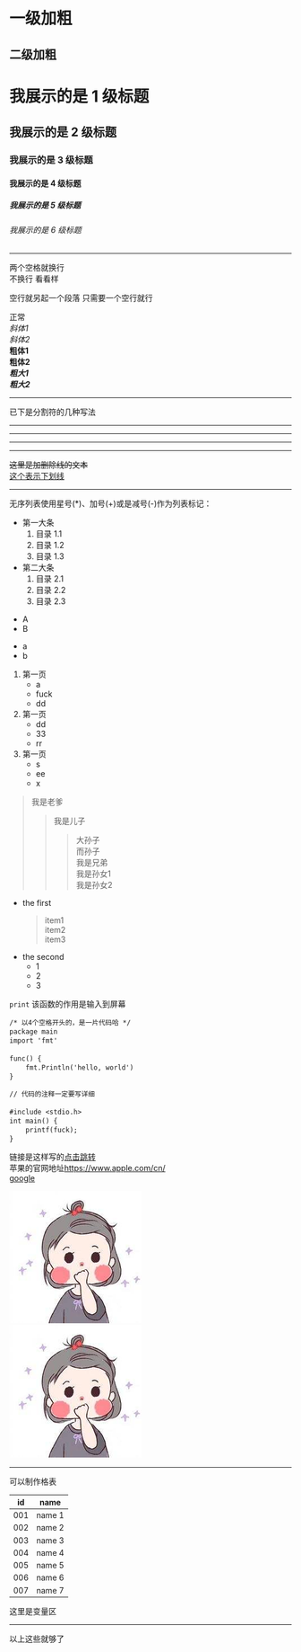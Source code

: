 一级加粗
=================

二级加粗
-----------------

# 我展示的是 1 级标题
## 我展示的是 2 级标题
### 我展示的是 3 级标题
#### 我展示的是 4 级标题
##### 我展示的是 5 级标题
###### 我展示的是 6 级标题

---
两个空格就换行  
不换行
看看样

空行就另起一个段落
只需要一个空行就行

正常  
*斜体1*  
_斜体2_  
**粗体1**  
__粗体2__  
***粗大1***  
___粗大2___  

---
已下是分割符的几种写法
***
---
* * * *
- - - -

~~这里是加删除线的文本~~  
<u> 这个表示下划线 </u>  

-----
无序列表使用星号(*)、加号(+)或是减号(-)作为列表标记：

* 第一大条
    1. 目录 1.1
    2. 目录 1.2
    3. 目录 1.3
* 第二大条
    1. 目录 2.1
    2. 目录 2.2
    3. 目录 2.3 

+ A
+ B
- a
- b


1. 第一页
    * a
    * fuck
    * dd
2. 第一页
    * dd
    * 33
    * rr
3. 第一页
    -   s
    - ee
    - x

>   我是老爹
>>  我是儿子  
>>> 大孙子  
>>> 而孙子  
>>  我是兄弟   
>>> 我是孙女1  
>>> 我是孙女2  


* the first
    > item1  
    > item2  
    > item3
* the second
    - 1  
    - 2  
    - 3  

`print` 该函数的作用是输入到屏幕  


    /* 以4个空格开头的，是一片代码哈 */
    package main
    import 'fmt'

    func() {
        fmt.Println('hello, world')
    }


```
// 代码的注释一定要写详细

#include <stdio.h>
int main() {
    printf(fuck);
}
```

链接是这样写的[点击跳转](https://www.baidu.com)  
苹果的官网地址<https://www.apple.com/cn/>  
[google][var2]

![image][var3]  
![image](.\img.jpg)


---
可以制作格表

| id | name |
|----------|--------|
|001|name 1|
|002|name 2|
|003|name 3|
|004|name 4|
|005|name 5|
|006|name 6|
|007|name 7|


这里是变量区

[var1]:变量1  
[var2]:https://www.google.com  
[var3]:.\img.jpg  

---
以上这些就够了
